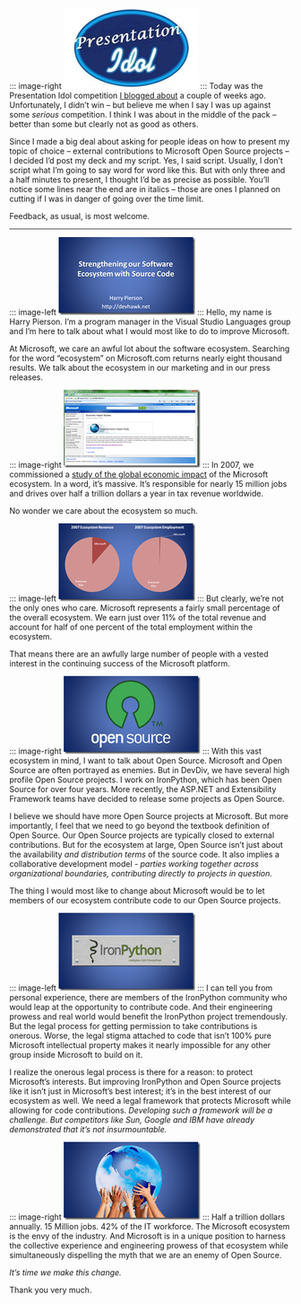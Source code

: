 ::: image-right
![clip\_image001](https://raw.githubusercontent.com/devhawk/devhawk.github.io/master/images/blog/clip_image001_thumb.jpg) 
:::
Today was the Presentation Idol competition [I blogged
about](http://devhawk.net/2009/05/18/microsoft-and-open-source/) a
couple of weeks ago. Unfortunately, I didn’t win – but believe me when I
say I was up against some *serious* competition. I think I was about in
the middle of the pack – better than some but clearly not as good as
others.

Since I made a big deal about asking for people ideas on how to present
my topic of choice – external contributions to Microsoft Open Source
projects – I decided I’d post my deck and my script. Yes, I said script.
Usually, I don’t script what I’m going to say word for word like this.
But with only three and a half minutes to present, I thought I’d be as
precise as possible. You’ll notice some lines near the end are in
italics – those are ones I planned on cutting if I was in danger of
going over the time limit.

Feedback, as usual, is most welcome.

------------------------------------------------------------------------

::: image-left
[![Slide1](https://raw.githubusercontent.com/devhawk/devhawk.github.io/master/images/blog/Slide1_thumb.png "Slide1")](https://raw.githubusercontent.com/devhawk/devhawk.github.io/master/images/blog/Slide1.png)
:::
Hello, my name is Harry Pierson. I’m a program manager in the Visual
Studio Languages group and I’m here to talk about what I would most like
to do to improve Microsoft.

At Microsoft, we care an awful lot about the software ecosystem.
Searching for the word “ecosystem” on Microsoft.com returns nearly eight
thousand results. We talk about the ecosystem in our marketing and in
our press releases.

::: image-right
[![Slide2](https://raw.githubusercontent.com/devhawk/devhawk.github.io/master/images/blog/Slide2_thumb.png "Slide2")](https://raw.githubusercontent.com/devhawk/devhawk.github.io/master/images/blog/Slide2.png)
:::
In 2007, we commissioned a [study of the global economic
impact](http://www.microsoft.com/about/corporatecitizenship/citizenship/economicimpact)
of the Microsoft ecosystem. In a word, it’s massive. It’s responsible
for nearly 15 million jobs and drives over half a trillion dollars a
year in tax revenue worldwide.

No wonder we care about the ecosystem so much.

::: image-left
[![Slide3](https://raw.githubusercontent.com/devhawk/devhawk.github.io/master/images/blog/Slide3_thumb.png "Slide3")](https://raw.githubusercontent.com/devhawk/devhawk.github.io/master/images/blog/Slide3.png)
:::
But clearly, we’re not the only ones who care. Microsoft represents a
fairly small percentage of the overall ecosystem. We earn just over 11%
of the total revenue and account for half of one percent of the total
employment within the ecosystem.

That means there are an awfully large number of people with a vested
interest in the continuing success of the Microsoft platform.

::: image-right
[![Slide4](https://raw.githubusercontent.com/devhawk/devhawk.github.io/master/images/blog/Slide4_thumb.png "Slide4")](https://raw.githubusercontent.com/devhawk/devhawk.github.io/master/images/blog/Slide4.png)
:::
With this vast ecosystem in mind, I want to talk about Open Source.
Microsoft and Open Source are often portrayed as enemies. But in DevDiv,
we have several high profile Open Source projects. I work on IronPython,
which has been Open Source for over four years. More recently, the
ASP.NET and Extensibility Framework teams have decided to release some
projects as Open Source.

I believe we should have more Open Source projects at Microsoft. But
more importantly, I feel that we need to go beyond the textbook
definition of Open Source. Our Open Source projects are typically closed
to external contributions. But for the ecosystem at large, Open Source
isn’t just about the availability *and distribution terms* of the source
code. It also implies a collaborative development model *- parties
working together across organizational boundaries, contributing directly
to projects in question.*

The thing I would most like to change about Microsoft would be to let
members of our ecosystem contribute code to our Open Source projects.

::: image-left
[![Slide5](https://raw.githubusercontent.com/devhawk/devhawk.github.io/master/images/blog/Slide5_thumb.png "Slide5")](https://raw.githubusercontent.com/devhawk/devhawk.github.io/master/images/blog/Slide5.png)
:::
I can tell you from personal experience, there are members of the
IronPython community who would leap at the opportunity to contribute
code. And their engineering prowess and real world would benefit the
IronPython project tremendously. But the legal process for getting
permission to take contributions is onerous. Worse, the legal stigma
attached to code that isn’t 100% pure Microsoft intellectual property
makes it nearly impossible for any other group inside Microsoft to build
on it.

I realize the onerous legal process is there for a reason: to protect
Microsoft’s interests. But improving IronPython and Open Source projects
like it isn’t just in Microsoft’s best interest; it’s in the best
interest of our ecosystem as well. We need a legal framework that
protects Microsoft while allowing for code contributions. *Developing
such a framework will be a challenge. But competitors like Sun, Google
and IBM have already demonstrated that it’s not insurmountable.*

::: image-right
[![Slide6](https://raw.githubusercontent.com/devhawk/devhawk.github.io/master/images/blog/Slide6_thumb.png "Slide6")](https://raw.githubusercontent.com/devhawk/devhawk.github.io/master/images/blog/Slide6.png)
:::
Half a trillion dollars annually. 15 Million jobs. 42% of the IT
workforce. The Microsoft ecosystem is the envy of the industry. And
Microsoft is in a unique position to harness the collective experience
and engineering prowess of that ecosystem while simultaneously
dispelling the myth that we are an enemy of Open Source.

*It’s time we make this change.*

Thank you very much.